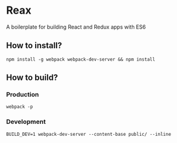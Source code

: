 # Reax

A boilerplate for building React and Redux apps with ES6

## How to install?

`npm install -g webpack webpack-dev-server && npm install`

## How to build?

### Production

`webpack -p`

### Development

`BUILD_DEV=1 webpack-dev-server --content-base public/ --inline`
